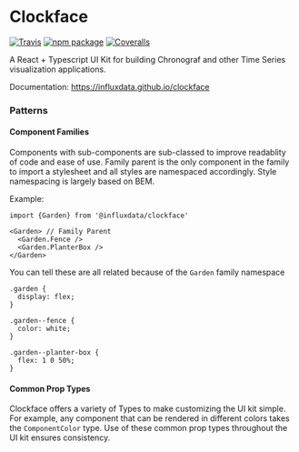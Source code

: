 # Clockface

[![Travis][build-badge]][build]
[![npm package][npm-badge]][npm]
[![Coveralls][coveralls-badge]][coveralls]

A React + Typescript UI Kit for building Chronograf and other Time Series visualization applications.

Documentation: https://influxdata.github.io/clockface

[build-badge]: https://img.shields.io/travis/user/repo/master.png?style=flat-square
[build]: https://travis-ci.org/user/repo
[npm-badge]: https://img.shields.io/npm/v/npm-package.png?style=flat-square
[npm]: https://www.npmjs.com/package/@influxdata/clockface
[coveralls-badge]: https://img.shields.io/coveralls/user/repo/master.png?style=flat-square
[coveralls]: https://github.com/influxdata/clockface

### Patterns

#### Component Families

Components with sub-components are sub-classed to improve readablity of code and ease of use.
Family parent is the only component in the family to import a stylesheet and all styles are namespaced accordingly.
Style namespacing is largely based on BEM.

Example:

```
import {Garden} from '@influxdata/clockface'

<Garden> // Family Parent
  <Garden.Fence />
  <Garden.PlanterBox />
</Garden>
```

You can tell these are all related because of the `Garden` family namespace

```
.garden {
  display: flex;
}

.garden--fence {
  color: white;
}

.garden--planter-box {
  flex: 1 0 50%;
}
```

#### Common Prop Types

Clockface offers a variety of Types to make customizing the UI kit simple. For example, any component that can be rendered in different colors takes the `ComponentColor` type. Use of these common prop types throughout the UI kit ensures consistency.

